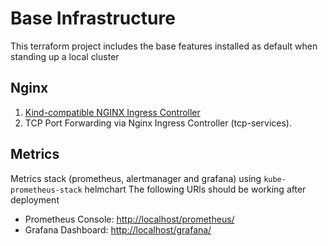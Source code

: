 # Base Infrastructure

This terraform project includes the base features installed as default when standing up a local cluster 

## Nginx

1. [Kind-compatible NGINX Ingress Controller](https://kind.sigs.k8s.io/docs/user/ingress/)
2. TCP Port Forwarding via Nginx Ingress Controller (tcp-services).

## Metrics

Metrics stack (prometheus, alertmanager and grafana) using `kube-prometheus-stack` helmchart
The following URls should be working after deployment
- Prometheus Console: [http://localhost/prometheus/](http://localhost/prometheus/)
- Grafana Dashboard: [http://localhost/grafana/](http://localhost/grafana/)